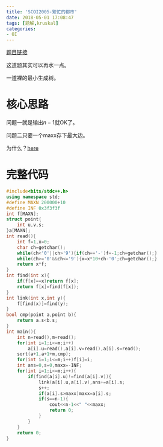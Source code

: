 ```yaml
---
title: 'SCOI2005-繁忙的都市'
date: 2018-05-01 17:08:47
tags: [题解,kruskal]
categories:
- OI   
---
```


[题目链接](https://www.luogu.org/problemnew/show/P2330)

这道题其实可以再水一点。

一道裸的最小生成树。

<!--more-->

# 核心思路

问题一就是输出$n-1$就OK了。

问题二只要一个maxx存下最大边。



为什么？[here](https://douglas-zhou.cn/2018/04/28/%E6%9C%80%E5%B0%8F%E7%94%9F%E6%88%90%E6%A0%91/)

<!--more-->



# 完整代码

```cpp
#include<bits/stdc++.h>
using namespace std;
#define MAXN 200000+10
#define INF 0x3f3f3f
int f[MAXN];
struct point{
    int u,v,s;
}a[MAXN];
int read(){
    int f=1,x=0;
    char ch=getchar();
    while(ch<'0'||ch>'9'){if(ch=='-')f=-1;ch=getchar();}
    while(ch>='0'&&ch<='9'){x=x*10+ch-'0';ch=getchar();}
    return x*f;
}
int find(int x){
    if(f[x]==x)return f[x];
    return f[x]=find(f[x]);
}
int link(int x,int y){
    f[find(x)]=find(y);
}
bool cmp(point a,point b){
    return a.s<b.s;
}
int main(){
    int n=read(),m=read();
    for(int i=1;i<=m;i++)
        a[i].u=read(),a[i].v=read(),a[i].s=read();
    sort(a+1,a+1+m,cmp);
    for(int i=1;i<=m;i++)f[i]=i;
    int ans=0,s=0,maxx=-INF;
    for(int i=1;i<=m;i++){
        if(find(a[i].u)!=find(a[i].v)){
            link(a[i].u,a[i].v),ans+=a[i].s;
            s++;
            if(a[i].s>maxx)maxx=a[i].s;
            if(s==n-1){
                cout<<n-1<<" "<<maxx;
                return 0;
            }
        }
    }
    return 0;
} 
```

